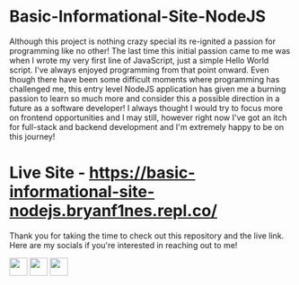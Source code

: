 # Basic-Informational-Site-NodeJS #

Although this project is nothing crazy special its re-ignited a passion for programming like no other! The last time this initial passion came to me was when I wrote my very first line of JavaScript,
just a simple Hello World script. I've always enjoyed programming from that point onward. Even though there have been some difficult moments where programming has challenged me, this entry level NodeJS
application has given me a burning passion to learn so much more and consider this a possible direction in a future as a software developer! I always thought I would try to focus more on frontend opportunities
and I may still, however right now I've got an itch for full-stack and backend development and I'm extremely happy to be on this journey!

# Live Site - https://basic-informational-site-nodejs.bryanf1nes.repl.co/ #

Thank you for taking the time to check out this repository and the live link. Here are my socials if you're interested in reaching out to me!

<p align="left"> <a href="https://www.facebook.com/bryan.fines" target="_blank" rel="noreferrer"><img src="https://raw.githubusercontent.com/danielcranney/readme-generator/main/public/icons/socials/facebook.svg" width="32" height="32" /></a> <a href="https://www.github.com/BryanF1nes" target="_blank" rel="noreferrer"><img src="https://raw.githubusercontent.com/danielcranney/readme-generator/main/public/icons/socials/github.svg" width="32" height="32" /></a> <a href="https://www.linkedin.com/in/bryan-fines-a44384270/" target="_blank" rel="noreferrer"><img src="https://raw.githubusercontent.com/danielcranney/readme-generator/main/public/icons/socials/linkedin.svg" width="32" height="32" /></a></p>

